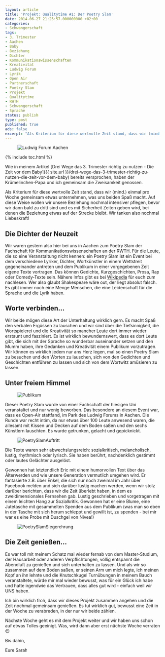```yaml
---
layout: article
title: 'Projekt: Qualitytime #1: Der Poetry Slam'
date: 2014-06-27 21:25:57.000000000 +02:00
categories:
- Schwangerschaft
tags:
- 3. Trimester
- Aachen
- Baby
- Beziehung
- Dichter
- Kommunikationswissenschaften
- Kreativität
- Ludwig Forum
- Lyrik
- Open Air
- Partnerschaft
- Poetry Slam
- Projekt
- Qualitytime
- RWTH
- Schwangerschaft
- Sprache
status: publish
type: post
published: true
ads: false
excerpt: "Als Kriterium für diese wertvolle Zeit stand, dass wir (mind.) einmal pro Woche gemeinsam etwas unternehmen, was uns beiden Spaß macht. Auf diese Weise wollen wir unsere Beziehung nochmal intensiver pflegen, bevor wir dann bald zu dritt sind und es mit Sicherheit Zeiten geben wird, bei denen die Beziehung etwas auf der Strecke bleibt. Wir tanken also nochmal Liebeskraft!"
---
```

<figure>
	<img src="{{ site.url }}/images/image1-e1403907882865.jpg" alt="Ludwig Forum Aachen" />
</figure>

{% include toc.html %}

Wie in meinem Artikel [Drei Wege das 3. Trimester richtig zu nutzen - Die Zeit vor dem Baby]({{ site.url }}/drei-wege-das-3-trimester-richtig-zu-nutzen-die-zeit-vor-dem-baby) bereits versprochen, haben der Krümelinchen-Papa und ich gemeinsam die Zweisamkeit genossen.

Als Kriterium für diese wertvolle Zeit stand, dass wir (mind.) einmal pro Woche gemeinsam etwas unternehmen, was uns beiden Spaß macht. Auf diese Weise wollen wir unsere Beziehung nochmal intensiver pflegen, bevor wir dann bald zu dritt sind und es mit Sicherheit Zeiten geben wird, bei denen die Beziehung etwas auf der Strecke bleibt. Wir tanken also nochmal Liebeskraft!

## Die Dichter der Neuzeit

Wir waren gestern also hier bei uns in Aachen zum Poetry Slam der Fachschaft für Kommunikationswissenschaften an der RWTH.
Für die Leute, die so eine Veranstaltung nicht kennen: ein Poetry Slam ist ein Event bei dem verschiedene Lyriker, Dichter, Wortkünstler in einem Wettstreit gegeneinander antreten und dem Publikum in einer vorgegebenen Zeit eigene Texte vortragen. Das können Gedichte, Kurzgeschichten, Prosa, Rap oder Comedy-Texte sein. Nähere Infos gibt es bei [Wikipedia](http://de.wikipedia.org/wiki/Poetry_Slam) für euch zum nachlesen. Wer also glaubt Shakespeare wäre out, der liegt absolut falsch. Es gibt immer noch eine Menge Menschen, die eine Leidenschaft für die Sprache und die Lyrik haben. 

## Worte verbinden...

Wir beide mögen diese Art der Unterhaltung wirklich gern. Es macht Spaß den verbalen Ergüssen zu lauschen und wir sind über die Tiefsinnigkeit, die Wortspielerei und die Kreativität so mancher Leute dort immer wieder erstaunt und fasziniert. Es ist wirklich bewundernswert, dass es dort Leute gibt, die sich mit der Sprache so wunderbar auseinander setzen und den Mumm haben, ihre Gedanken und Kreativität einem Publikum vorzutragen. Wir können es wirklich jedem nur ans Herz legen, mal so einen Poetry Slam zu besuchen und den Worten zu lauschen, sich von den Gedichten und Geschichten entführen zu lassen und sich von dem Wortwitz amüsieren zu lassen.

## Unter freiem Himmel

<figure>
  <img src="{{ site.url }}/images//image2-e1403907625237.jpg" alt="Publikum" />
</figure>

Dieser Poetry Slam wurde von einer Fachschaft der hiesigen Uni veranstaltet und nur wenig beworben. Das besondere an diesem Event war, dass es Open-Air stattfand, im Park des Ludwig Forums in Aachen. Die Runde war recht intim, da nur etwas über 100 Leute anwesend waren, die allesamt mit Kissen und Decken auf dem Boden saßen und den sechs Künstlern lauschten. Es wurde getrunken, gelacht und gepicknickt.

<figure>
	<img src="{{ site.url }}/images/image3-e1403907706688.jpg" alt="PoetrySlamAuftritt" />
</figure>

Die Texte waren sehr abwechslungsreich: sozialkritisch, melancholisch, lustig, rhythmisch oder lyrisch. Sie haben berührt, nachdenklich gestimmt oder lautes Gelächter ausgelöst.

Gewonnen hat letztendlich Eric mit einem humorvollen Text über das Älterwerden und wie unsere Generation vermutlich umgehen wird. Er fantasierte z.B. über Enkel, die sich nur noch zweimal im Jahr über Facebook melden und sich darüber lustig machen werden, wenn wir stolz darüber berichten, dass wir die Zeit überlebt haben, in dem es zweidimensionales Fernsehen gab. Lustig geschrieben und vorgetragen mit einem leichten Hang zur Sozialkritik.
Gewonnen hat er eine Blume, eine Jutetasche mit gesammelten Spenden aus dem Publikum (was man so eben in der Tasche mit sich herum schleppt und gewillt ist, zu spenden - bei mir war es eine Probe mit Duschgel von Nivea!)

<figure>
	<img src="{{ site.url }}/images/image4-e1403907779798.jpg" alt="PoetrySlamSiegerehrung" />
</figure>

## Die Zeit genießen...

Es war toll mit meinem Schatz mal wieder fernab von dem Master-Studium, der Hausarbeit oder anderen Verpflichtungen, völlig entspannt die Abendluft zu genießen und sich unterhalten zu lassen.
Und als wir so zusammen auf dem Boden saßen, er seinen Arm um mich legte, ich meinen Kopf an ihn lehnte und die Knutschkugel Turnübungen in meinem Bauch veranstaltete, würde mir mal wieder bewusst, was für ein Glück ich habe und hatte irgendwie das Vertrauen, dass alles gut wird - einfach weil wir UNS haben.

Ich bin wirklich froh, dass wir dieses Projekt zusammen angehen und die Zeit nochmal gemeinsam genießen. Es tut wirklich gut, bewusst eine Zeit in der Woche zu verabreden, in der nur wir beide zählen.

Nächste Woche geht es mit dem Projekt weiter und wir haben uns schon auf etwas Tolles geeinigt. Was, wird dann aber erst nächste Woche verraten :wink:

Bis dahin,

Eure Sarah

